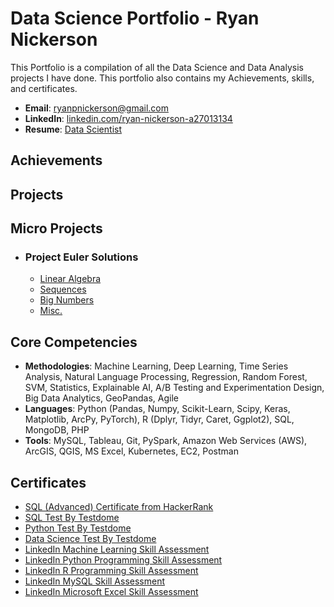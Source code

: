 # Data Science Portfolio - Ryan Nickerson
This Portfolio is a compilation of all the Data Science and Data Analysis projects I have done. This portfolio also contains my Achievements, skills, and certificates.

- **Email**: [ryanpnickerson@gmail.com](ryanpnickerson@gmail.com)
- **LinkedIn**: [linkedin.com/ryan-nickerson-a27013134](https://www.linkedin.com/in/ryan-nickerson-a27013134/)
- **Resume**: [Data Scientist](https://github.com/ryanpnickerson/Portfolio/blob/main/Images/RNickerson_resume.pdf)

## Achievements


## Projects



## Micro Projects

- ### Project Euler Solutions
    - [Linear Algebra]()
    - [Sequences]() 
    - [Big Numbers]()
    - [Misc.]()
 
## Core Competencies

- **Methodologies**: Machine Learning, Deep Learning, Time Series Analysis, Natural Language Processing, Regression, Random Forest, SVM, Statistics, Explainable AI, A/B Testing and Experimentation Design, Big Data Analytics, GeoPandas, Agile
- **Languages**: Python (Pandas, Numpy, Scikit-Learn, Scipy, Keras, Matplotlib, ArcPy, PyTorch), R (Dplyr, Tidyr, Caret, Ggplot2), SQL, MongoDB, PHP
- **Tools**: MySQL, Tableau, Git, PySpark, Amazon Web Services (AWS), ArcGIS, QGIS, MS Excel, Kubernetes, EC2, Postman

## Certificates

- [SQL (Advanced) Certificate from HackerRank]()
- [SQL Test By Testdome](https://www.testdome.com/certificates/1a588debef604cc091c94ea4c909a9fb)
- [Python Test By Testdome](https://www.testdome.com/certificates/5da11519f3994c76990c065d403b7de6)
- [Data Science Test By Testdome](https://www.testdome.com/certificates/930b60ee111c472d877396281f50593f)
- [LinkedIn Machine Learning Skill Assessment](https://github.com/ryanpnickerson/Portfolio/blob/main/Certificates/MachineLearningBadge.png)
- [LinkedIn Python Programming Skill Assessment](https://github.com/ryanpnickerson/Portfolio/blob/main/Certificates/PythonBadge.png)
- [LinkedIn R Programming Skill Assessment](https://github.com/ryanpnickerson/Portfolio/blob/main/Certificates/RBadge.png)
- [LinkedIn MySQL Skill Assessment](https://github.com/ryanpnickerson/Portfolio/blob/main/Certificates/MySQLBadge.png)
- [LinkedIn Microsoft Excel Skill Assessment](https://github.com/ryanpnickerson/Portfolio/blob/main/Certificates/ExcelBadge.png)

